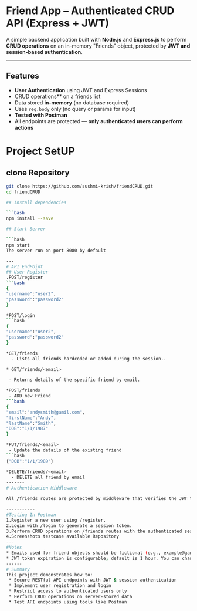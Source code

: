 #  Friend App – Authenticated CRUD API (Express + JWT)
A simple backend application built with **Node.js** and **Express.js** to perform **CRUD operations** on an in-memory "Friends" object, protected by **JWT and session-based authentication**.

---
##  Features

- **User Authentication** using JWT and Express Sessions  
-  CRUD operations** on a friends list  
-  Data stored **in-memory** (no database required)  
-  Uses `req.body` only (no query or params for input)  
-  **Tested with Postman**  
-  All endpoints are protected — **only authenticated users can perform actions**

# Project SetUP
## clone Repository

```bash
git clone https://github.com/sushmi-krish/friendCRUD.git
cd friendCRUD

## Install dependencies

```bash
npm install --save

## Start Server

```bash
npm start
The server run on port 8080 by default

---
# API EndPoint
## User Register
.POST/register
```bash
{
"username":"user2",
"password":"password2"
}

*POST/login
```bash
{
"username":"user2",
"password":"password2"
}

*GET/friends
  - Lists all friends hardcoded or added during the session..

* GET/friends/<email>

 - Returns details of the specific friend by email.

*POST/friends
 - ADD new Friend
```bash
{
"email":"andysmith@gamil.com",
"firstName":"Andy",
"lastName":"Smith",
"DOB":"1/1/1987"
}

*PUT/friends/<email>
 - Update the details of the existing friend 
```bash
{"DOB":"1/1/1989"}

*DELETE/friends/<email>
  - DElETE all friend by email
-------
# Authentication Middleware

All /friends routes are protected by middleware that verifies the JWT token stored in the session. Unauthorized requests receive a 403 error.

-----------
#Testing In Postman
1.Register a new user using /register.
2.Login with /login to generate a session token.
3.Perform CRUD operations on /friends routes with the authenticated session.
4.Screenshots testcase available Repository 
---
#Notes
* Emails used for friend objects should be fictional (e.g., example@gamil.com) to avoid conflicts.
* JWT token expiration is configurable; default is 1 hour. You can change it (e.g., 60 seconds) for testing. 
------
# Summary
This project demonstrates how to:
 * Secure RESTful API endpoints with JWT & session authentication
 * Implement user registration and login
 * Restrict access to authenticated users only
 * Perform CRUD operations on server-stored data
 * Test API endpoints using tools like Postman

  
